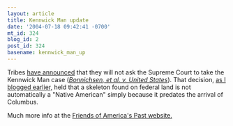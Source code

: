 ```yaml
---
layout: article
title: Kennwick Man update
date: '2004-07-18 09:42:41 -0700'
mt_id: 324
blog_id: 2
post_id: 324
basename: kennwick_man_up
---
```

Tribes <a href="http://story.news.yahoo.com/news?tmpl=story&cid=624&ncid=753&e=10&u=/ap/20040716/ap_on_sc/kennewick_man">have announced</a> that they will not ask the Supreme Court to take the Kennwick Man case (<i><a href="http://www.ca9.uscourts.gov/ca9/newopinions.nsf/Opinions+by+date?OpenView&Start=1&Count=100&Expand=1.1Modified=907AACEB56EBC301A6">Bonnichsen, et al. v. United States</a></i>). That decision, <a href="http://www.pandasthumb.org/pt-archives/000045.html">as I blogged earlier,</a> held that a skeleton found on federal land is not automatically a "Native American" simply because it predates the arrival of Columbus.

Much more info at the <a href="http://www.friendsofpast.org">Friends of America's Past website.</a>
